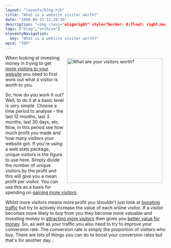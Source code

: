 ```yaml
---
layout: "layouts/blog.njk"
title: "What is a website visitor worth?"
date: "2008-09-23 11:29:26"
description: "<img class="alignright" style="border: 0;float: right;margin: 10px" src="http://www"
tags: ["blog","archive"]
eleventyNavigation:
  key: "What is a website visitor worth?"
wpid: "399"
---
```

<img class="alignright" style="border: 0;float: right;margin: 10px" src="http://www.chris-smith-web.com/wp/wp-content/uploads/2008/09/visitorworth.jpg" alt="What are your visitors worth?" width="300" height="391" />When looking at investing money in trying to get <a href="http://www.chris-smith-web.com/wp/?page_id=11" target="_self">more visitors to your website</a> you need to first work out what a visitor is worth to you.

So, how do you work it out? Well, to do it at a basic level is very simple. Choose a time period to analyse - the last 12 months, last 3 months, last 30 days, etc. Now, in this period see how much profit you made and how many visitors your website got. If you're using a web stats package, unique visitors is the figure to use here. Simply divide the number of unique visitors by the profit and this will give you a mean profit per visitor. You can use this as a basis for spending on <a href="http://www.chris-smith-web.com/wp/?page_id=11" target="_blank">gaining more visitors</a>.

Whilst more visitors means more profit you shouldn't just look at <a href="http://www.chris-smith-web.com/wp/?page_id=11" target="_self">boosting traffic</a> but try to actively increase the value of each online visitor. If a visitor becomes more likely to buy from you they become more valuable and investing money in <a href="http://www.chris-smith-web.com/wp/?page_id=11" target="_self">attracting more visitors</a> then gives you <a href="http://www.chris-smith-web.com/wp" target="_self">better value for money</a>. So, as well as your traffic you also need to try to improve your conversion rate. The conversion rate is simply the proportion of visitors who buy. There are lots of things you can do to boost your conversion rates but that's for another day...